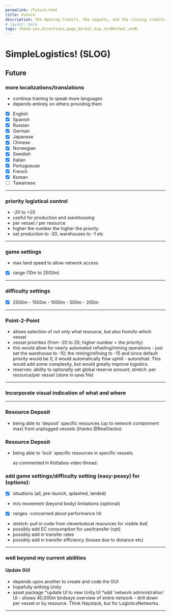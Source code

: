 ```yaml
---
permalink: /Future.html
title: Future
description: The Opening Credits, the sequels, and the closing credits, plus the first of two (or is three) end credit scenes
# layout: bare
tags: thank-you,directions,page,kerbal,ksp,zer0Kerbal,zedK
---
```


<!--
Future.md v1.0.3.0
SimpleLogistics! (SLOG)
created: 01 Feb 2022
updated: 17 Feb 2022
-->

# SimpleLogistics! (SLOG)

## Future

### more localizations/translations

* continue training to speak more languages
* depends entirely on others providing them
* [x] English
* [x] Spanish
* [x] Russian
* [x] German
* [x] Japanese
* [x] Chinese
* [x] Norwegian
* [x] Swedish
* [x] Italian
* [x] Portugueuse
* [x] French
* [x] Korean
* [ ] Tawainese

---

### priority logistical control

* -20 to +20
* useful for production and warehousing
* per vessel / per resource
* higher the number the higher the priority
* set production to -20, warehouses to -1 etc

---

### game settings

* max land speed to allow network access
* [x] range (10m to 2500m)

---

### difficulty settings

* [x] 2500m - 1500m - 1000m - 500m - 200m

---

### Point-2-Point

* allows selection of not only what resource, but also from/to which vessel
* vessel priorities (from -20 to 20; higher number > the priority)
* this would allow for nearly automated refueling/mining operations - just set the warehouse to -10; the mining/refining to -15 and since default priority would be 0, it would automatically flow uphill - autorefuel. This would add some complexity, but would greatly improve logistics.
* reserves: ability to optionally set global reserve amount; stretch: per resource/per vessel (store in save file)

---

### Incorporate visual indication of what and where

---

### Resource Deposit

* being able to 'deposit' specific resources (up to network containment max) from unplugged vessels (thanks @RealGecko)

### Resource Deposit

* being able to 'lock' specific resources in specific vessels.

    as commented in Kottabos video thread:

### add game settings/difficulty setting (easy-peasy) for (options):

* [x] situations (all, pre-launch, splashed, landed)
* m/s movement (beyond body) limitations (optional)
* [x] ranges -concerned about performance hit
* stretch: pull in code from cleverbobcat resources for visible AoE
* possibly add EC consumption for use/transfer (opt)
* possibly add in transfer rates
* possibly add in transfer efficiency (losses due to distance etc)

---

### well beyond my current abilities

#### Update GUI

* depends upon another to create and code the GUI
* hopefully withing Unity
* asset package
*update UI to new Unity.UI
*add 'network administration' UI - shows 40,000m birdseye overview of entire network - drill down per vessel or by resource. Think Haystack, but for LogisticsNetworks.

---

<!-- this file CC BY-NC-ND 3.0 Unported by zer0Kerbal -->
